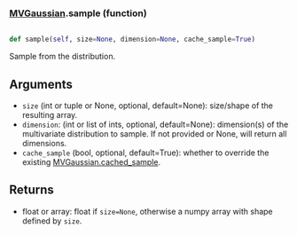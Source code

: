 ### [MVGaussian](MVGaussian.md).sample (function)


```py

def sample(self, size=None, dimension=None, cache_sample=True)

```



Sample from the distribution.

Arguments
-----------
* `size` (int or tuple or None, optional, default=None): size/shape of the
    resulting array.
* `dimension`: (int or list of ints, optional, default=None): dimension(s)
    of the multivariate distribution to sample.  If not provided or
    None, will return all dimensions.
* `cache_sample` (bool, optional, default=True): whether to override the
    existing [MVGaussian.cached_sample](MVGaussian.cached_sample.md).

Returns
---------
* float or array: float if `size=None`, otherwise a numpy array with
    shape defined by `size`.

